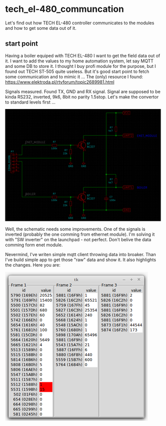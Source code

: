 # tech_el-480_communcation
Let's find out how TECH EL-480 controller communicates to the modules and how to get some data out of it.

## start point
Having a boiler equiped with TECH EL-480 I want to get the field data out of it. I want to add the values to my home automation system, let say MQTT and some DB to store it. I thought I buy profi module for the purpose, but I found out TECH ST-505 quite useless. But it's good start point to fetch some communication and to mimic it ...
The (only) resource I found: https://www.elektroda.pl/rtvforum/topic2689981.html

Signals measured. Found TX, GND and RX signal. Signal are supposed to be kinda RS232, inverted, 9k6, 8bit no parity 1.5stop. Let's make the convertor to standard levels first ...

![fetcher - idea](/fetcher_schematic.png)

Well, the schematic needs some improvements. One of the signals is inverted (probably the one comming from ethernet module). I'm solving it with "SW inverter" on the launchpad - not perfect. Don't belive the data comming form enet module.

Nevermind, I've writen simple mqtt client throwing data into broaker. Than I've build simple app to get those "raw" data and show it. It also highlights the changes. Here you are:

![spy app](/firstapp.png)
